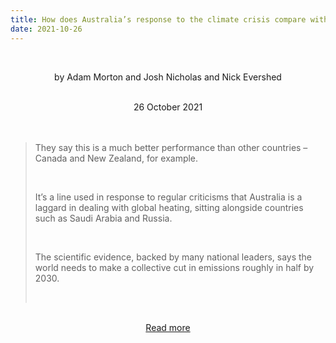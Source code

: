 ```yaml
---
title: How does Australia’s response to the climate crisis compare with the rest of the world?
date: 2021-10-26
---
```


<br><center>by Adam Morton and Josh Nicholas and Nick Evershed</center><br>

<center>26 October 2021</center><br><br>

<blockquote><p>They say this is a much better performance than other countries – Canada and New Zealand, for example.</p><br>

<p>It’s a line used in response to regular criticisms that Australia is a laggard in dealing with global heating, sitting alongside countries such as Saudi Arabia and Russia.</p><br>

<p>The scientific evidence, backed by many national leaders, says the world needs to make a collective cut in emissions roughly in half by 2030.</p><br>

</blockquote><br>

<center><a href="https://www.theguardian.com/environment/2021/oct/26/how-does-australias-response-to-climate-change-compare-with-the-rest-of-the-world">Read more</a></center>